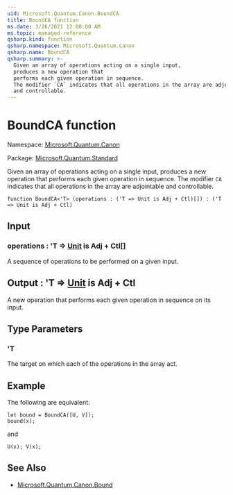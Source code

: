 ```yaml
---
uid: Microsoft.Quantum.Canon.BoundCA
title: BoundCA function
ms.date: 3/26/2021 12:00:00 AM
ms.topic: managed-reference
qsharp.kind: function
qsharp.namespace: Microsoft.Quantum.Canon
qsharp.name: BoundCA
qsharp.summary: >-
  Given an array of operations acting on a single input,
  produces a new operation that
  performs each given operation in sequence.
  The modifier `CA` indicates that all operations in the array are adjointable
  and controllable.
---
```


# BoundCA function

Namespace: [Microsoft.Quantum.Canon](xref:Microsoft.Quantum.Canon)

Package: [Microsoft.Quantum.Standard](https://nuget.org/packages/Microsoft.Quantum.Standard)


Given an array of operations acting on a single input,produces a new operation thatperforms each given operation in sequence.The modifier `CA` indicates that all operations in the array are adjointableand controllable.

```qsharp
function BoundCA<'T> (operations : ('T => Unit is Adj + Ctl)[]) : ('T => Unit is Adj + Ctl)
```


## Input

### operations : 'T => [Unit](xref:microsoft.quantum.lang-ref.unit)  is Adj + Ctl[]

A sequence of operations to be performed on a given input.



## Output : 'T => [Unit](xref:microsoft.quantum.lang-ref.unit)  is Adj + Ctl

A new operation that performs each given operation in sequenceon its input.

## Type Parameters

### 'T

The target on which each of the operations in the array act.

## Example

The following are equivalent:```qsharplet bound = BoundCA([U, V]);bound(x);```and```qsharpU(x); V(x);```

## See Also

- [Microsoft.Quantum.Canon.Bound](xref:Microsoft.Quantum.Canon.Bound)